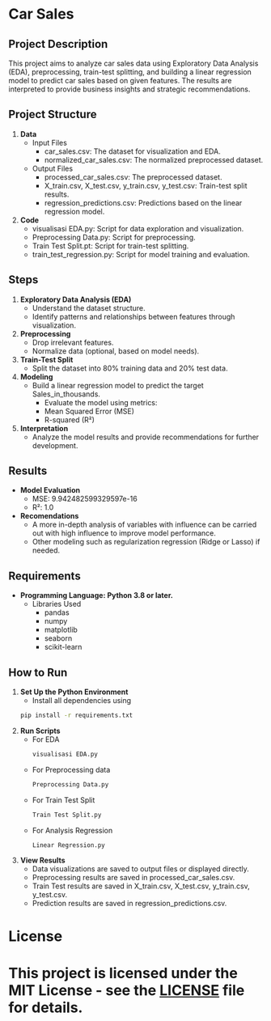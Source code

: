 # Car Sales
## Project Description
This project aims to analyze car sales data using Exploratory Data Analysis (EDA), preprocessing, train-test splitting, and building a linear regression model to predict car sales based on given features. The results are interpreted to provide business insights and strategic recommendations.

## Project Structure

1. **Data**
     - Input Files
         - car_sales.csv: The dataset for visualization and EDA.
         - normalized_car_sales.csv: The normalized preprocessed dataset.
     - Output Files
         - processed_car_sales.csv: The preprocessed dataset.
         - X_train.csv, X_test.csv, y_train.csv, y_test.csv: Train-test split results.
         - regression_predictions.csv: Predictions based on the linear regression model.
2. **Code**
     - visualisasi EDA.py: Script for data exploration and visualization.
     - Preprocessing Data.py: Script for preprocessing.
     - Train Test Split.pt: Script for train-test splitting.
     - train_test_regression.py: Script for model training and evaluation.

## Steps

1. **Exploratory Data Analysis (EDA)**
     - Understand the dataset structure.
     - Identify patterns and relationships between features through visualization.
2. **Preprocessing**
     - Drop irrelevant features.
     - Normalize data (optional, based on model needs).
3. **Train-Test Split**
     - Split the dataset into 80% training data and 20% test data.
4. **Modeling**
     - Build a linear regression model to predict the target Sales_in_thousands.
         - Evaluate the model using metrics:
         - Mean Squared Error (MSE)
         - R-squared (R²)
5. **Interpretation**
     - Analyze the model results and provide recommendations for further development.

## Results

- **Model Evaluation**
    - MSE: 9.942482599329597e-16
    - R²: 1.0
- **Recomendations**
    - A more in-depth analysis of variables with influence can be carried out with high influence to improve model performance.
    - Other modeling such as regularization regression (Ridge or Lasso) if needed.

## Requirements

- **Programming Language: Python 3.8 or later.**
     - Libraries Used
        - pandas
        - numpy
        - matplotlib
        - seaborn
        - scikit-learn

## How to Run

1. **Set Up the Python Environment**
   - Install all dependencies using
   ``` bash
   pip install -r requirements.txt
2. **Run Scripts**
   - For EDA
        ``` bash
        visualisasi EDA.py
   - For Preprocessing data
        ``` bash
        Preprocessing Data.py
   - For Train Test Split
        ``` bash
        Train Test Split.py
   - For Analysis Regression
        ``` bash
        Linear Regression.py
3.  **View Results**
     - Data visualizations are saved to output files or displayed directly.
     - Preprocessing results are saved in processed_car_sales.csv.
     - Train Test results are saved in X_train.csv, X_test.csv, y_train.csv, y_test.csv.
     - Prediction results are saved in regression_predictions.csv.

 # License
 # This project is licensed under the MIT License - see the [LICENSE](LICENSE) file for details.
